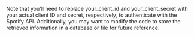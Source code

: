 Note that you'll need to replace your_client_id and your_client_secret with your actual client ID and secret, respectively, to authenticate with the Spotify API. Additionally, you may want to modify the code to store the retrieved information in a database or file for future reference.
